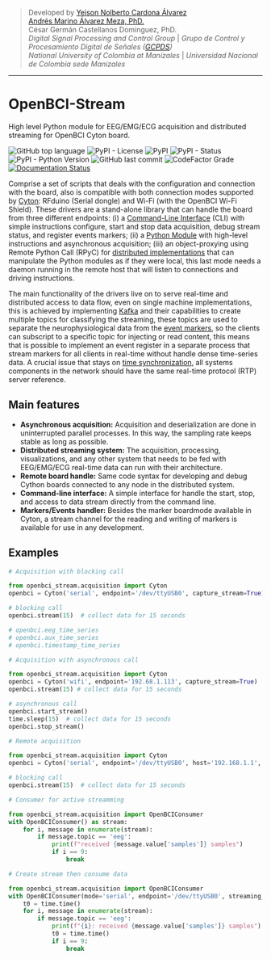 > Developed by [Yeison Nolberto Cardona Álvarez](https://github.com/yeisonCardona)  
> [Andrés Marino Álvarez Meza, PhD.](https://github.com/amalvarezme)  
> César Germán Castellanos Dominguez, PhD.  
> _Digital Signal Processing and Control Group_  | _Grupo de Control y Procesamiento Digital de Señales ([GCPDS](https://github.com/UN-GCPDS/))_  
> _National University of Colombia at Manizales_ | _Universidad Nacional de Colombia sede Manizales_

----
# OpenBCI-Stream 
High level Python module for EEG/EMG/ECG acquisition and distributed streaming for OpenBCI Cyton board.

![GitHub top language](https://img.shields.io/github/languages/top/un-gcpds/openbci-stream?)
![PyPI - License](https://img.shields.io/pypi/l/openbci-stream?)
![PyPI](https://img.shields.io/pypi/v/openbci-stream?)
![PyPI - Status](https://img.shields.io/pypi/status/openbci-stream?)
![PyPI - Python Version](https://img.shields.io/pypi/pyversions/openbci-stream?)
![GitHub last commit](https://img.shields.io/github/last-commit/un-gcpds/openbci-stream?)
![CodeFactor Grade](https://img.shields.io/codefactor/grade/github/UN-GCPDS/openbci-stream?)
[![Documentation Status](https://readthedocs.org/projects/openbci-stream/badge/?version=latest)](https://openbci-stream.readthedocs.io/en/latest/?badge=latest)

Comprise a set of scripts that deals with the configuration and connection with the board, also is compatible with both connection modes supported by [Cyton](https://shop.openbci.com/products/cyton-biosensing-board-8-channel?variant=38958638542): RFduino (Serial dongle) and Wi-Fi (with the OpenBCI Wi-Fi Shield). These drivers are a stand-alone library that can handle the board from three different endpoints: (i) a [Command-Line Interface](06-command_line_interface.ipynb) (CLI) with simple instructions configure, start and stop data acquisition, debug stream status, and register events markers; (ii) a [Python Module](03-data_acuisition.ipynb) with high-level instructions and asynchronous acquisition; (iii) an object-proxying using Remote Python Call (RPyC) for [distributed implementations](A4-server-based-acquisition.ipynb) that can manipulate the Python modules as if they were local, this last mode needs a daemon running in the remote host that will listen to connections and driving instructions.

The main functionality of the drivers live on to serve real-time and distributed access to data flow, even on single machine implementations, this is achieved by implementing [Kafka](https://kafka.apache.org/) and their capabilities to create multiple topics for classifying the streaming, these topics are used to separate the neurophysiological data from the [event markers](05-stream_markers), so the clients can subscript to a specific topic for injecting or read content, this means that is possible to implement an event register in a separate process that stream markers for all clients in real-time without handle dense time-series data. A crucial issue that stays on [time synchronization](A4-server-based_acquisition.ipynb#Step-5---Configure-time-server), all systems components in the network should have the same real-time protocol (RTP) server reference. 

## Main features

  * **Asynchronous acquisition:** Acquisition and deserialization are done in uninterrupted parallel processes. In this way, the sampling rate keeps stable as long as possible.
  * **Distributed streaming system:** The acquisition, processing, visualizations, and any other system that needs to be fed with EEG/EMG/ECG real-time data can run with their architecture.
  * **Remote board handle:** Same code syntax for developing and debug Cython boards connected to any node in the distributed system.
  * **Command-line interface:** A simple interface for handle the start, stop, and access to data stream directly from the command line.
  * **Markers/Events handler:** Besides the marker boardmode available in Cyton, a stream channel for the reading and writing of markers is available for use in any development. 

## Examples


```python
# Acquisition with blocking call

from openbci_stream.acquisition import Cyton
openbci = Cyton('serial', endpoint='/dev/ttyUSB0', capture_stream=True)

# blocking call
openbci.stream(15)  # collect data for 15 seconds

# openbci.eeg_time_series 
# openbci.aux_time_series
# openbci.timestamp_time_series 
```


```python
# Acquisition with asynchronous call

from openbci_stream.acquisition import Cyton
openbci = Cyton('wifi', endpoint='192.68.1.113', capture_stream=True)
openbci.stream(15) # collect data for 15 seconds

# asynchronous call
openbci.start_stream()
time.sleep(15)  # collect data for 15 seconds
openbci.stop_stream()
```


```python
# Remote acquisition

from openbci_stream.acquisition import Cyton
openbci = Cyton('serial', endpoint='/dev/ttyUSB0', host='192.168.1.1', capture_stream=True)

# blocking call
openbci.stream(15)  # collect data for 15 seconds
```


```python
# Consumer for active streamming

from openbci_stream.acquisition import OpenBCIConsumer
with OpenBCIConsumer() as stream:
    for i, message in enumerate(stream):
        if message.topic == 'eeg':
            print(f"received {message.value['samples']} samples")
            if i == 9:
                break
```


```python
# Create stream then consume data

from openbci_stream.acquisition import OpenBCIConsumer
with OpenBCIConsumer(mode='serial', endpoint='/dev/ttyUSB0', streaming_package_size=250) as (stream, openbci):
    t0 = time.time()
    for i, message in enumerate(stream):
        if message.topic == 'eeg':
            print(f"{i}: received {message.value['samples']} samples")
            t0 = time.time()
            if i == 9:
                break
```
